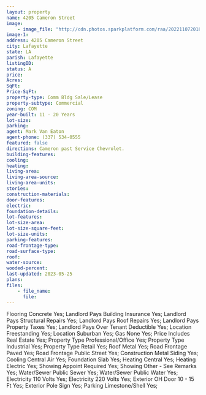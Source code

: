 ```yaml
---
layout: property
name: 4205 Cameron Street
image:
    - image_file: "http://cdn.photos.sparkplatform.com/raa/20221107201802500460000000.jpg"
image-1:
address: 4205 Cameron Street
city: Lafayette
state: LA
parish: Lafayette
listingID: 
status: A
price: 
Acres: 
SqFt: 
Price-SqFt: 
property-type: Comm Bldg Sale/Lease
property-subtype: Commercial
zoning: COM
year-built: 11 - 20 Years
lot-size: 
parking: 
agent: Mark Van Eaton
agent-phone: (337) 534-0555
featured: false
directions: Cameron past Service Chevrolet.
building-features: 
cooling: 
heating: 
living-area: 
living-area-source: 
living-area-units: 
stories: 
construction-materials: 
door-features: 
electric: 
foundation-details: 
lot-features: 
lot-size-area: 
lot-size-square-feet: 
lot-size-units: 
parking-features: 
road-frontage-type: 
road-surface-type: 
roof: 
water-source: 
wooded-percent: 
last-updated: 2023-05-25
plans: 
files:
    - file_name:
      file:
---
```

Flooring	Concrete	Yes;
Landlord Pays	Building Insurance	Yes;
Landlord Pays	Structural Repairs	Yes;
Landlord Pays	Roof Repairs	Yes;
Landlord Pays	Property Taxes	Yes;
Landlord Pays	Over Tenant Deductible	Yes;
Location	Freestanding	Yes;
Location	Suburban	Yes;
Gas	None	Yes;
Price Includes	Real Estate	Yes;
Property Type	Professional/Office	Yes;
Property Type	Industrial	Yes;
Property Type	Retail	Yes;
Roof	Metal	Yes;
Road Frontage	Paved	Yes;
Road Frontage	Public Street	Yes;
Construction	Metal Siding	Yes;
Cooling	Central Air	Yes;
Foundation	Slab	Yes;
Heating	Central	Yes;
Heating	Electric	Yes;
Showing	Appoint Required	Yes;
Showing	Other - See Remarks	Yes;
Water/Sewer	Public Sewer	Yes;
Water/Sewer	Public Water	Yes;
Electricity	110 Volts	Yes;
Electricity	220 Volts	Yes;
Exterior	OH Door 10 - 15 Ft	Yes;
Exterior	Pole Sign	Yes;
Parking	Limestone/Shell	Yes;

